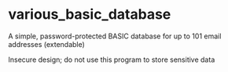 # various_basic_database
A simple, password-protected BASIC database for up to 101 email addresses (extendable)

Insecure design; do not use this program to store sensitive data
